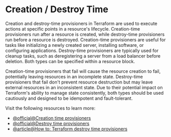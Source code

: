 # Creation / Destroy Time

Creation and destroy-time provisioners in Terraform are used to execute actions at specific points in a resource's lifecycle. Creation-time provisioners run after a resource is created, while destroy-time provisioners run before a resource is destroyed. Creation-time provisioners are useful for tasks like initializing a newly created server, installing software, or configuring applications. Destroy-time provisioners are typically used for cleanup tasks, such as deregistering a server from a load balancer before deletion. Both types can be specified within a resource block. 

Creation-time provisioners that fail will cause the resource creation to fail, potentially leaving resources in an incomplete state. Destroy-time provisioners that fail don't prevent resource destruction but may leave external resources in an inconsistent state. Due to their potential impact on Terraform's ability to manage state consistently, both types should be used cautiously and designed to be idempotent and fault-tolerant.

Visit the following resources to learn more:

- [@official@Creation time provisioners](https://developer.hashicorp.com/terraform/language/resources/provisioners/syntax#creation-time-provisioners)
- [@official@Destroy time provisioners](https://developer.hashicorp.com/terraform/language/resources/provisioners/syntax#destroy-time-provisioners)
- [@article@How to: Terraform destroy time provisioners](https://support.hashicorp.com/hc/en-us/articles/11119084989587-How-to-Terraform-Destroy-time-Provisioners)